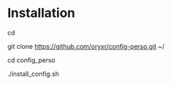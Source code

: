 Installation
============
cd

git clone https://github.com/oryxr/config-perso.git ~/

cd config_perso

./install_config.sh
